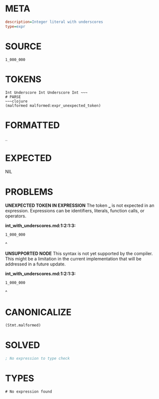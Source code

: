 # META
~~~ini
description=Integer literal with underscores
type=expr
~~~
# SOURCE
~~~roc
1_000_000
~~~
# TOKENS
~~~text
Int Underscore Int Underscore Int ~~~
# PARSE
~~~clojure
(malformed malformed:expr_unexpected_token)
~~~
# FORMATTED
~~~roc
_
~~~
# EXPECTED
NIL
# PROBLEMS
**UNEXPECTED TOKEN IN EXPRESSION**
The token **_** is not expected in an expression.
Expressions can be identifiers, literals, function calls, or operators.

**int_with_underscores.md:1:2:1:3:**
```roc
1_000_000
```
 ^


**UNSUPPORTED NODE**
This syntax is not yet supported by the compiler.
This might be a limitation in the current implementation that will be addressed in a future update.

**int_with_underscores.md:1:2:1:3:**
```roc
1_000_000
```
 ^


# CANONICALIZE
~~~clojure
(Stmt.malformed)
~~~
# SOLVED
~~~clojure
; No expression to type check
~~~
# TYPES
~~~roc
# No expression found
~~~
